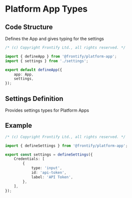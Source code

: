 # Platform App Types

## Code Structure
Defines the App and gives typing for the settings

```ts
/* (c) Copyright Frontify Ltd., all rights reserved. */

import { defineApp } from '@frontify/platform-app';
import { settings } from './settings';

export default defineApp({
    app: App,
    settings,
});
```

## Settings Definition

Provides settings types for Platform Apps

## Example

```ts
/* (c) Copyright Frontify Ltd., all rights reserved. */

import { defineSettings } from '@frontify/platform-app';

export const settings = defineSettings({
    Credentials: [
        {
            type: 'input',
            id: 'api-token',
            label: 'API Token',
        },
    ],
});
```
